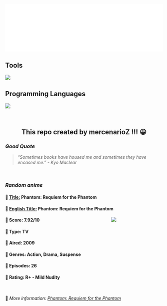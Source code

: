 
<img src="svg/nai.svg" />

<p>
  <h2>Tools</h2>
  <a href="https://skillicons.dev">
    <img src="https://skillicons.dev/icons?i=git,bash,vim,ubuntu,tensorflow,pytorch,docker,raspberrypi" />
  </a>

  <br />

  <h2>Programming Languages</h2>

  <a href="https://skillicons.dev">
    <img src="https://skillicons.dev/icons?i=python,c,cpp" />
  </a>
</p>

<br />

<h2 align="center">This repo created by mercenarioZ !!! 😀</h2>
<h3><i>Good Quote</i></h3>

<blockquote>
<i>
“Sometimes books have housed me and sometimes they have encased me.” - Kyo Maclear
</i>
</blockquote>

<br />

<h3><i>Random anime</i></h3>

<h4>
  <strong>🥭 <u>Title:</u></strong> Phantom: Requiem for the Phantom
</h4>

<h4>🌿 <u>English Title:</u> Phantom: Requiem for the Phantom</h4>

<img align="right" width="165" src=https://cdn.myanimelist.net/images/anime/8/22470.jpg />

<h4>🌱 Score: 7.92/10</h4>

<h4>🌲 Type: TV</h4>

<h4>🌴 Aired: 2009</h4>

<h4>🌵 Genres: Action, Drama, Suspense</h4>

<h4>🥑 Episodes: 26</h4>

<h4>🍏 Rating: R+ - Mild Nudity</h4>

<br />

🍂 *More information: [Phantom: Requiem for the Phantom](https://myanimelist.net/anime/5682/Phantom__Requiem_for_the_Phantom)*
    
